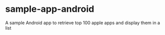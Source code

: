 # sample-app-android
A sample Android app to retrieve top 100 apple apps and display them in a list
